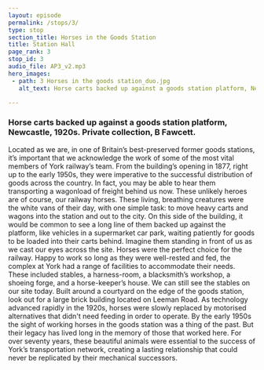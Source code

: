 ```yaml
---
layout: episode
permalink: /stops/3/
type: stop
section_title: Horses in the Goods Station
title: Station Hall
page_rank: 3
stop_id: 3
audio_file: AP3_v2.mp3
hero_images:
 - path: 3 Horses in the goods station_duo.jpg
   alt_text: Horse carts backed up against a goods station platform, Newcastle, 1920s. Private collection, B Fawcett.

---
```

### Horse carts backed up against a goods station platform, Newcastle, 1920s. Private collection, B Fawcett.

Located as we are, in one of Britain’s best-preserved former goods stations, it’s important that we acknowledge the work of some of the most vital members of York railway’s team. From the building’s opening in 1877, right up to the early 1950s, they were imperative to the successful distribution of goods across the country. In fact, you may be able to hear them transporting a wagonload of freight behind us now. These unlikely heroes are of course, our railway horses.
These living, breathing creatures were the white vans of their day, with one simple task: to move heavy carts and wagons into the station and out to the city. On this side of the building, it would be common to see a long line of them backed up against the platform, like vehicles in a supermarket car park, waiting patiently for goods to be loaded into their carts behind. Imagine them standing in front of us as we cast our eyes across the site.
Horses were the perfect choice for the railway. Happy to work so long as they were well-rested and fed, the complex at York had a range of facilities to accommodate their needs. These included stables, a harness-room, a blacksmith’s workshop, a shoeing forge, and a horse-keeper’s house. We can still see the stables on our site today. Built around a courtyard on the edge of the goods station, look out for a large brick building located on Leeman Road.
As technology advanced rapidly in the 1920s, horses were slowly replaced by motorised alternatives that didn't need feeding in order to operate. By the early 1950s the sight of working horses in the goods station was a thing of the past. But their legacy has lived long in the memory of those that worked here. For over seventy years, these beautiful animals were essential to the success of York’s transportation network, creating a lasting relationship that could never be replicated by their mechanical successors.
